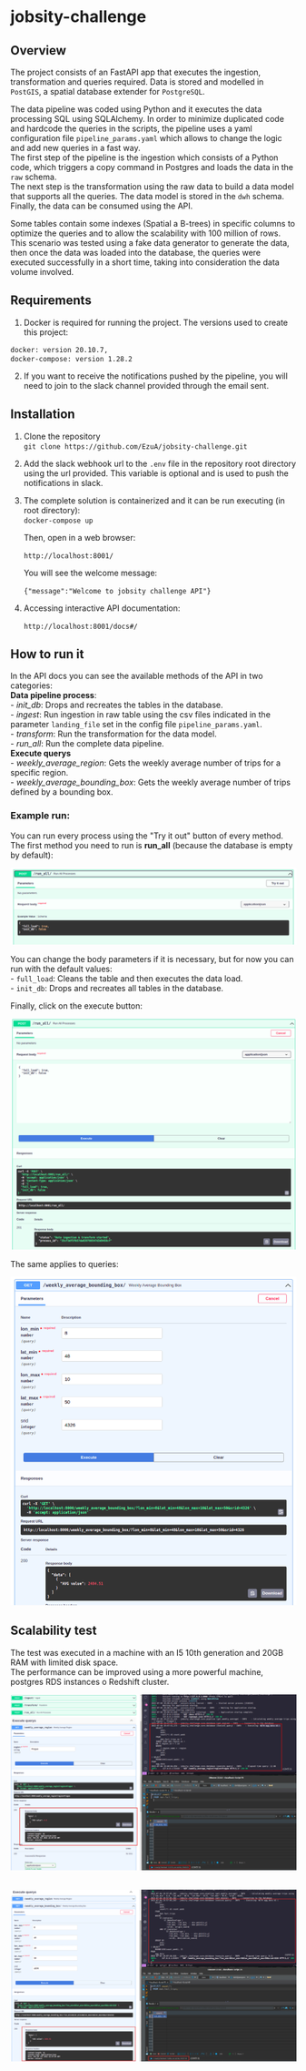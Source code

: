 # jobsity-challenge

## Overview
The project consists of an FastAPI app that executes the ingestion, transformation and queries required. Data is stored and modelled in `PostGIS`, a spatial database extender for `PostgreSQL`. 

The data pipeline was coded using Python and it executes the data processing SQL using SQLAlchemy. In order to minimize duplicated code and hardcode the queries in the scripts, the pipeline uses a yaml configuration file `pipeline_params.yaml` which allows to change the logic and add new queries in a fast way.   
The first step of the pipeline is the ingestion which consists of a Python code, which triggers a copy command in Postgres and loads the data in the `raw` schema.  
The next step is the transformation using the raw data to build a data model that supports all the queries. The data model is stored in the `dwh` schema.  
Finally, the data can be consumed using the API.  

Some tables contain some indexes (Spatial a B-trees) in specific columns to optimize the queries and to allow the scalability with 100 million of rows.  
This scenario was tested using a fake data generator to generate the data, then once the data was loaded into the database, the queries were executed successfully in a short time, taking into consideration the data volume involved. 

## Requirements
1) Docker is required for running the project. The versions used to create this project: 
```
docker: version 20.10.7,
docker-compose: version 1.28.2
```

2) If you want to receive the notifications pushed by the pipeline, you will need to join to the slack channel provided through the email sent.


## Installation
1) Clone the repository  
`git clone https://github.com/EzuA/jobsity-challenge.git`

2) Add the slack webhook url to the `.env` file in the repository root directory using the url provided. This variable is optional and is used to push the notifications in slack.

2) The complete solution is containerized and it can be run executing (in root directory):  
`docker-compose up`

    Then, open in a web browser:

    `http://localhost:8001/`

    You will see the welcome message:
    
    `{"message":"Welcome to jobsity challenge API"}`

3) Accessing interactive API documentation:

    `http://localhost:8001/docs#/`

## How to run it
In the API docs you can see the available methods of the API in two categories:  
    **Data pipeline process**:  
        - *init_db*: Drops and recreates the tables in the database.     
        - *ingest*: Run ingestion in raw table using the csv files indicated in the parameter `landing_file` set in the config file `pipeline_params.yaml`.  
        - *transform*: Run the transformation for the data model.  
        - *run_all*: Run the complete data pipeline.  <br />
    **Execute querys**  
        - *weekly_average_region*: Gets the weekly average number of trips for a specific region.    
        - *weekly_average_bounding_box*: Gets the weekly average number of trips defined by a bounding box.  

### Example run:
You can run every process using the "Try it out" button of every method.  
The first method you need to run is **run_all** (because the database is empty by default):

![Ingest](img/api_ingest.png?raw=true "Ingest")

You can change the body parameters if it is necessary, but for now you can run with the default values:   
    - `full_load`: Cleans the table and then executes the data load.  
    - `init_db`: Drops and recreates all tables in the database.

Finally, click on the execute button:

![Ingest](img/api_ingest_execution.png?raw=true "Ingest")


The same applies to queries:  

![Query](img/api_query_execution.png?raw=true "Query")

## Scalability test
The test was executed in a machine with an I5 10th generation and 20GB RAM with limited disk space.  
The performance can be improved using a more powerful machine, postgres RDS instances o Redshift cluster.  


![Query](img/avg_by_region.png?raw=true "Query")
<br /><br />

![Query](img/avg_by_box.png?raw=true "Query")
